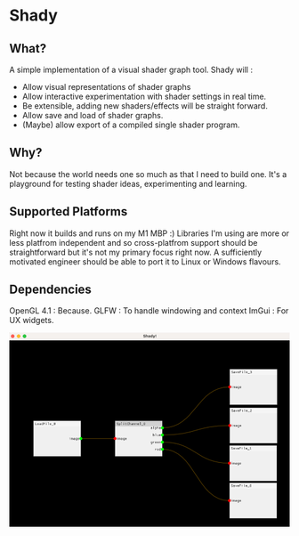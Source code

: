# Shady
## What?
A simple implementation of a visual shader graph tool. Shady will :

* Allow visual representations of shader graphs
* Allow interactive experimentation with shader settings in real time.
* Be extensible, adding new shaders/effects will be straight forward.
* Allow save and load of shader graphs.
* (Maybe) allow export of a compiled single shader program.

## Why?
Not because the world needs one so much as that I need to build one. 
It's a playground for testing shader ideas, experimenting and learning.

## Supported Platforms
Right now it builds and runs on my M1 MBP :)
Libraries I'm using are more or less platfrom independent and so cross-platfrom support
should be straightforward but it's not my primary focus right now.  A sufficiently motivated
engineer should be able to port it to Linux or Windows flavours.

## Dependencies
OpenGL 4.1 : Because.
GLFW       : To handle windowing and context
ImGui      : For UX widgets.


![The story so far](https://github.com/Scoobadood/Shady/blob/main/docs/img.png)
